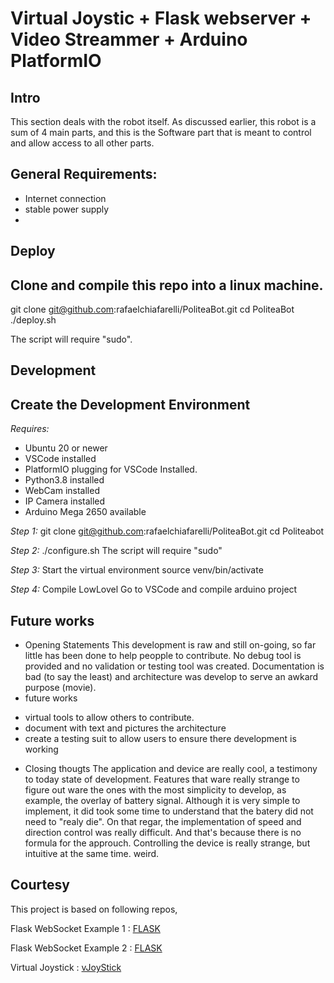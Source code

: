 # Virtual Joystic + Flask webserver + Video Streammer + Arduino PlatformIO 

## Intro
This section deals with the robot itself. As discussed earlier, this robot is a sum of 4 main parts, and this is the Software part that is meant to control and allow access to all other parts.

General Requirements:
---------------------
* Internet connection
* stable power supply
* 
## Deploy
Clone and compile this repo into a linux machine.
---------------------------------------------

git clone git@github.com:rafaelchiafarelli/PoliteaBot.git
cd PoliteaBot
./deploy.sh

The script will require "sudo".

## Development
Create the Development Environment
----------------------------------
*Requires:*
* Ubuntu 20 or newer 
* VSCode installed
* PlatformIO plugging for VSCode Installed.
* Python3.8 installed
* WebCam installed
* IP Camera installed
* Arduino Mega 2650 available

*Step 1:*
git clone git@github.com:rafaelchiafarelli/PoliteaBot.git
cd Politeabot

*Step 2:* 
./configure.sh
The script will require "sudo"

*Step 3:*
Start the virtual environment
source venv/bin/activate

*Step 4:*
Compile LowLovel
Go to VSCode and compile arduino project

Future works
------------
* Opening Statements
This development is raw and still on-going, so far little has been done to help peopple to contribute. No debug tool is provided and no validation or testing tool was created. Documentation is bad (to say the least) and architecture was develop to serve an awkard purpose (movie).
* future works
- virtual tools to allow others to contribute.
- document with text and pictures the architecture
- create a testing suit to allow users to ensure there development is working
* Closing thougts
The application and device are really cool, a testimony to today state of development. Features that ware really strange to figure out ware the ones with the most simplicity to develop, as example, the overlay of battery signal. Although it is very simple to implement, it did took some time to understand that the batery did not need to "realy die". On that regar, the implementation of speed and direction control was really difficult. And that's because there is no formula for the approuch. Controlling the device is really strange, but intuitive at the same time. weird.


Courtesy
--------

This project is based on following repos,

Flask WebSocket Example 1 : [FLASK](https://github.com/shanealynn/async_flask)

Flask WebSocket Example 2 : [FLASK](https://github.com/miguelgrinberg/Flask-SocketIO)

Virtual Joystick : [vJoyStick](https://github.com/jeromeetienne/virtualjoystick.js)

